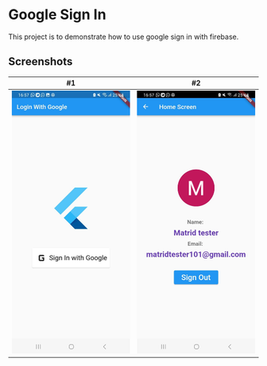 # Google Sign In

This project is to demonstrate how to use google sign in with firebase.

## Screenshots

| #1 | #2 | 
| --- | --- |
| ![](https://github.com/FlutterVivekKumar/Google_sign_in/blob/main/screenshots/WhatsApp%20Image%202024-04-10%20at%2017.25.22.jpeg) | ![](https://github.com/FlutterVivekKumar/Google_sign_in/blob/main/screenshots/WhatsApp%20Image%202024-04-10%20at%2017.25.29.jpeg) |
